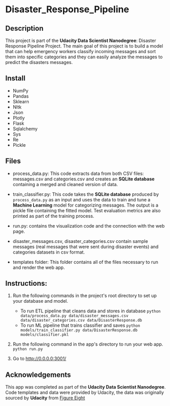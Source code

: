 # Disaster_Response_Pipeline
## Description
This project is part of the **Udacity Data Scientist Nanodegree**: Disaster Response Pipeline Project.
The main goal of this project is to build a model that can help emergency workers classify incoming messages and sort them into specific categories and they can easily analyze the messages to predict the disasters messages.

## Install 
 - NumPy
 - Pandas
 - Sklearn
 - Nltk
 - Json
 - Plotly
 - Flask
 - Sqlalchemy
 - Sys
 - Re
 - Pickle

## Files 
- process_data.py: This code extracts data from both CSV files: messages.csv and categories.csv and creates an **SQLite database** containing a merged and cleaned version of  data.

- train_classifier.py: This code takes the **SQLite database** produced by `process_data.py` as an input and uses the data to train and tune a **Machine Learning** model for categorizing messages. The output is a pickle file containing the fitted model. Test evaluation metrics are also printed as part of the training process.

- run.py: contains the visualization code and the connection with the web page.

- disaster_messages.csv, disaster_categories.csv contain sample messages (real messages that were sent during disaster events) and categories datasets in csv format.

- templates folder: This folder contains all of the files necessary to run and render the web app. 

## Instructions: 
1. Run the following commands in the project's root directory to set up your database and model.
    - To run ETL pipeline that cleans data and stores in database
        `python data/process_data.py data/disaster_messages.csv data/disaster_categories.csv data/DisasterResponse.db`
    - To run ML pipeline that trains classifier and saves
        `python models/train_classifier.py data/DisasterResponse.db models/classifier.pkl`

2. Run the following command in the app's directory to run your web app.
    `python run.py`

3. Go to http://0.0.0.0:3001/


## Acknowledgements
This app was completed as part of the **Udacity Data Scientist Nanodegree**. 
Code templates and data were provided by Udacity, the data was originally sourced by **Udacity** from [Figure Eight](https://www.figure-eight.com/)
